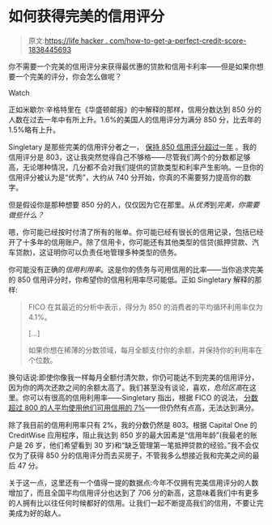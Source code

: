 # 如何获得完美的信用评分

> 原文:[https://life hacker . com/how-to-get-a-perfect-credit-score-1838445693](https://lifehacker.com/how-to-get-a-perfect-credit-score-1838445693)

你不需要一个完美的信用评分来获得最优惠的贷款和信用卡利率——但是如果你想要一个完美的评分，你会怎么做呢？

Watch

正如米歇尔·辛格特里在《华盛顿邮报》的中解释的那样，信用分数达到 850 分的人数在过去一年中有所上升。1.6%的美国人的信用评分为满分 850 分，比去年的 1.5%略有上升。

Singletary 是那些完美的信用评分者之一， [保持 850 信用评分超过一年](https://www.washingtonpost.com/business/economy/average-fico-credit-score-hits-new-high--which-is-good-news-for-borrowers-and-the-economy/2019/09/10/2c3c30ac-d40f-11e9-86ac-0f250cc91758_story.html) 。我的信用评分是 803，这让我突然觉得自己不够格——尽管我们两个的分数都足够高，无论哪种情况，几分都不会对我们提供的贷款类型和利率产生影响。一旦你的信用评分被认为是“优秀”，大约从 740 分开始，你真的不需要努力提高你的数字。

但是假设你是那种想要 850 分的人，仅仅因为它在那里。从*优秀*到*完美，你需要做些什么？*

嗯，你可能已经按时付清了所有的账单。你可能已经有很长的信用记录，包括已经开了十多年的信用账户。除了信用卡，你可能还有其他类型的信贷(抵押贷款、汽车贷款)，这证明你可以负责任地管理多种类型的债务。

你可能没有正确的*信用利用率*。这是你的债务与可用信用的比率——当你追求完美的 850 信用评分时，你希望你的信用利用率尽可能低。正如 Singletary 解释的那样:

> FICO 在其最近的分析中表示，得分为 850 的消费者的平均循环利用率仅为 4.1%。
> 
> [...]
> 
> 如果你想在稀薄的分数领域，每月全额支付你的余额，并保持你的利用率在个位数。

换句话说:即使你像我一样每月全额付清欠款，你仍可能达不到完美的信用评分，因为你的两次还款之间的余额太高了。我们甚至没有谈论，喜欢，*危险区高*在这里。你可以有很高的信用利用率——Singletary 指出，根据 FICO 的说法， [分数超过 800 的人平均使用他们可用信用的 7%](https://www.washingtonpost.com/news/get-there/wp/2018/06/28/how-i-got-a-perfect-850-credit-score/)——但仍然有点高，无法达到满分。

除了我目前的信用利用率只有 2%，我的分数仍然是 803。根据 Capital One 的 CreditWise 应用程序，阻止我达到 850 岁的最大因素是“信用年龄”(我最老的账户是 26 岁，他们希望看到 30 岁)和“缺乏管理第一笔抵押贷款的经验。”我不会仅仅为了获得 850 分的信用评分而去买房子，不管我多么想接近我和完美之间的最后 47 分。

关于这一点，这里还有一个值得一提的数据点:今年不仅拥有完美信用评分的人数增加了，而且全国平均信用评分也达到了 706 分的新高，这意味着我们中有更多的人拥有比以往任何时候都好的信用。让我们一起不断提高我们的信用，不要让完美成为好的敌人。